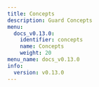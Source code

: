 ```yaml
---
title: Concepts
description: Guard Concepts
menu:
  docs_v0.13.0:
    identifier: concepts
    name: Concepts
    weight: 20
menu_name: docs_v0.13.0
info:
  version: v0.13.0
---
```


